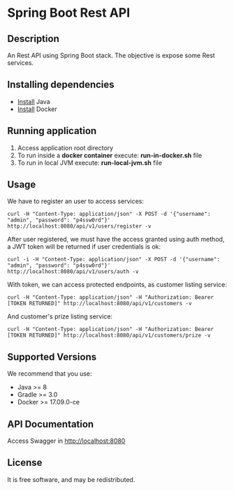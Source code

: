 # Spring Boot Rest API

## Description
An Rest API using Spring Boot stack. The objective is expose some Rest services.

## Installing dependencies
- [Install](http://www.oracle.com/technetwork/java/javase/downloads/index.html) Java
- [Install](https://docs.docker.com/engine/installation/) Docker

## Running application
1. Access application root directory
2. To run inside a **docker container** execute: **run-in-docker.sh** file
3. To run in local JVM execute: **run-local-jvm.sh** file

## Usage

We have to register an user to access services:
~~~~
curl -H "Content-Type: application/json" -X POST -d '{"username": "admin", "password": "p4ssw0rd"}' http://localhost:8080/api/v1/users/register -v
~~~~

After user registered, we must have the access granted using auth method, a JWT token will be returned if user credentials is ok: 
~~~~  
curl -i -H "Content-Type: application/json" -X POST -d '{"username": "admin", "password": "p4ssw0rd"}' http://localhost:8080/api/v1/users/auth -v
~~~~

With token, we can access protected endpoints, as customer listing service:
~~~~  
curl -H "Content-Type: application/json" -H "Authorization: Bearer [TOKEN RETURNED]" http://localhost:8080/api/v1/customers -v
~~~~

And customer's prize listing service:
~~~~  
curl -H "Content-Type: application/json" -H "Authorization: Bearer [TOKEN RETURNED]" http://localhost:8080/api/v1/customers/prize -v
~~~~  

## Supported Versions
We recommend that you use:
 - Java >= 8
 - Gradle >= 3.0
 - Docker >= 17.09.0-ce
 
## API Documentation
Access Swagger in [http://localhost:8080](http://localhost:8080)
     
## License
It is free software, and may be redistributed.